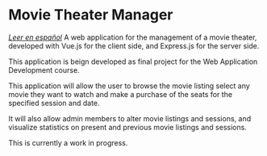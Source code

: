 # Movie Theater Manager
*[Leer en español](README.es.md)*
A web application for the management of a movie theater, developed with Vue.js for the client side, and Express.js for the server side.

This application is beign developed as final project for the Web Application Development course.

This application will allow the user to browse the movie listing select any movie they want to watch and make a purchase of the seats for the specified session and date.

It will also allow admin members to alter movie listings and sessions, and visualize statistics on present and previous movie listings and sessions.

This is currently a work in progress.
